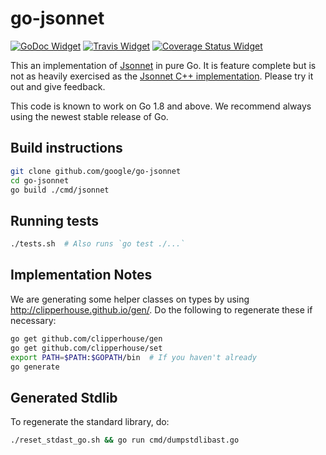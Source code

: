# go-jsonnet

[![GoDoc Widget]][GoDoc] [![Travis Widget]][Travis] [![Coverage Status Widget]][Coverage Status]

[GoDoc]: https://godoc.org/github.com/google/go-jsonnet
[GoDoc Widget]: https://godoc.org/github.com/google/go-jsonnet?status.png
[Travis]: https://travis-ci.org/google/go-jsonnet
[Travis Widget]: https://travis-ci.org/google/go-jsonnet.svg?branch=master
[Coverage Status Widget]: https://coveralls.io/repos/github/google/go-jsonnet/badge.svg?branch=master
[Coverage Status]: https://coveralls.io/github/google/go-jsonnet?branch=master

This an implementation of [Jsonnet](http://jsonnet.org/) in pure Go.  It is
feature complete but is not as heavily exercised as the [Jsonnet C++
implementation](https://github.com/google/jsonnet).  Please try it out and give
feedback.

This code is known to work on Go 1.8 and above. We recommend always using the newest stable release of Go.

## Build instructions

```bash
git clone github.com/google/go-jsonnet
cd go-jsonnet
go build ./cmd/jsonnet
```

## Running tests

```bash
./tests.sh  # Also runs `go test ./...`
```

## Implementation Notes

We are generating some helper classes on types by using
http://clipperhouse.github.io/gen/.  Do the following to regenerate these if
necessary:

```bash
go get github.com/clipperhouse/gen
go get github.com/clipperhouse/set
export PATH=$PATH:$GOPATH/bin  # If you haven't already
go generate
```

## Generated Stdlib

To regenerate the standard library, do:

```bash
./reset_stdast_go.sh && go run cmd/dumpstdlibast.go
```
